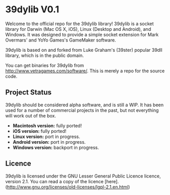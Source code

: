 # 39dylib V0.1

Welcome to the official repo for the 39dylib library! 39dylib is a socket library for Darwin (Mac OS X, iOS), Linux (Desktop and Android), and Windows. It was designed to provide a simple socket extension for Mark Overmars' and YoYo Games's GameMaker software. 

39dylib is based on and forked from Luke Graham's (39ster) popular 39dll library, which is in the public domain. 

You can get binaries for 39dylib from http://www.vetragames.com/software/. This is merely a repo for the source code.

## Project Status

39dylib should be considered alpha software, and is still a WIP. It has been used for a number of commercial projects in the past, but not everything will work out of the box. 

- **Macintosh version:** fully ported!
- **iOS version:** fully ported!
- **Linux version:** port in progress.
- **Android version:** port in progress. 
- **Windows version:** backport in progress. 

## Licence 

39dylib is licensed under the GNU Lesser General Public Licence licence, version 2.1. You can read a copy of the licence [here].(http://www.gnu.org/licenses/old-licenses/lgpl-2.1.en.html) 


